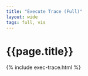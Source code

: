 ```yaml
---
title: "Execute Trace (Full)"
layout: wide
tags: full, vis
---
```


# {{page.title}}

{% include exec-trace.html %}
